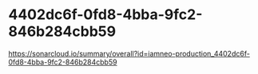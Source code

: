 # 4402dc6f-0fd8-4bba-9fc2-846b284cbb59
https://sonarcloud.io/summary/overall?id=iamneo-production_4402dc6f-0fd8-4bba-9fc2-846b284cbb59
